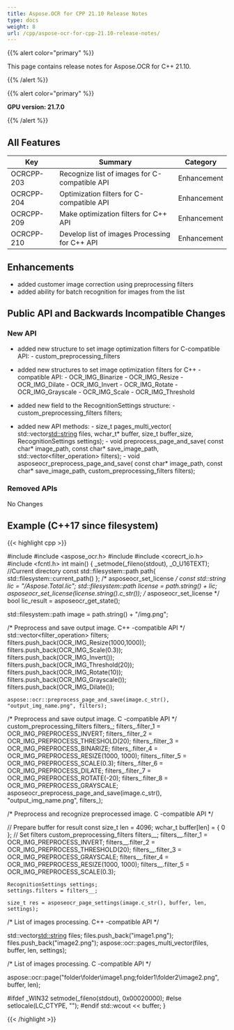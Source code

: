 ```yaml
---
title: Aspose.OCR for CPP 21.10 Release Notes
type: docs
weight: 8
url: /cpp/aspose-ocr-for-cpp-21.10-release-notes/
---
```


{{% alert color="primary" %}}

This page contains release notes for Aspose.OCR for C++ 21.10.

{{% /alert %}}

{{% alert color="primary" %}}

**GPU version: 21.7.0**

{{% /alert %}}

## All Features

|Key|Summary|Category|
|---|---|---|
|OCRCPP-203| Recognize list of images for C-compatible API |Enhancement|
|OCRCPP-204| Optimization filters for C-compatible API |Enhancement|
|OCRCPP-209| Make optimization filters for C++ API |Enhancement|
|OCRCPP-210| Develop list of images Processing for C++ API |Enhancement|


## Enhancements

- added customer image correction using preprocessing filters
- added ability for batch recognition for images from the list


## Public API and Backwards Incompatible Changes

### New API

- added new structure to set image optimization filters for C-compatible API:
		- custom_preprocessing_filters
- added new structures to set image optimization filters for C++ -compatible API:
		- OCR_IMG_Binarize
		- OCR_IMG_Resize
		- OCR_IMG_Dilate
		- OCR_IMG_Invert
		- OCR_IMG_Rotate
		- OCR_IMG_Grayscale
		- OCR_IMG_Scale
		- OCR_IMG_Threshold

- added new field to the RecognitionSettings structure:
		- custom_preprocessing_filters filters;

- added new API methods:
        -  size_t pages_multi_vector(
            std::vector<std::string> files,
            wchar_t* buffer,
            size_t buffer_size,
            RecognitionSettings settings);
        -  void preprocess_page_and_save(
            const char* image_path,
            const char* save_image_path,
            std::vector<filter_operation> filters);
		-  void asposeocr_preprocess_page_and_save(
			const char* image_path,
			const char* save_image_path,
			custom_preprocessing_filters filters);


### Removed APIs

No Changes

## Example (C++17 since filesystem)

{{< highlight cpp >}}

#include <iostream>
#include <aspose_ocr.h>
#include <filesystem>
#include <corecrt_io.h>
#include <fcntl.h>
int main()
{
_setmode(_fileno(stdout), _O_U16TEXT);
//Current directory const
std::filesystem::path path{ std::filesystem::current_path() };
/* asposeocr_set_license */
const std::string lic = "/Aspose.Total.lic";
std::filesystem::path license = path.string() + lic;
asposeocr_set_license(license.string().c_str());
/* asposeocr_set_license */
bool lic_result = asposeocr_get_state();

std::filesystem::path image = path.string() + "/img.png";

/* Preprocess and save output image. C++ -compatible API */
std::vector<filter_operation> filters;
    filters.push_back(OCR_IMG_Resize(1000,1000));
    filters.push_back(OCR_IMG_Scale(0.3));
    filters.push_back(OCR_IMG_Invert());
    filters.push_back(OCR_IMG_Threshold(20));
    filters.push_back(OCR_IMG_Rotate(10));
	filters.push_back(OCR_IMG_Grayscale());
	filters.push_back(OCR_IMG_Dilate());

    aspose::ocr::preprocess_page_and_save(image.c_str(), "output_img_name.png", filters);
	
/* Preprocess and save output image. C -compatible API */
custom_preprocessing_filters filters_;
    filters_.filter_1 = OCR_IMG_PREPROCESS_INVERT;
    filters_.filter_2 = OCR_IMG_PREPROCESS_THRESHOLD(20);
	filters_.filter_3 = OCR_IMG_PREPROCESS_BINARIZE;
    filters_.filter_4 = OCR_IMG_PREPROCESS_RESIZE(1000, 1000);
    filters_.filter_5 = OCR_IMG_PREPROCESS_SCALE(0.3);
    filters_.filter_6 = OCR_IMG_PREPROCESS_DILATE;
    filters_.filter_7 = OCR_IMG_PREPROCESS_ROTATE(-20);
    filters_.filter_8 = OCR_IMG_PREPROCESS_GRAYSCALE;
    asposeocr_preprocess_page_and_save(image.c_str(), "output_img_name.png", filters_);
	
	
/* Preprocess and recognize preprocessed image. C -compatible API */

// Prepare buffer for result 
	const size_t len = 4096;
    wchar_t buffer[len] = { 0 };
// Set filters
	custom_preprocessing_filters filters__;
    filters__.filter_1 = OCR_IMG_PREPROCESS_INVERT;
    filters__.filter_2 = OCR_IMG_PREPROCESS_THRESHOLD(20);
	filters__.filter_3 = OCR_IMG_PREPROCESS_GRAYSCALE;
    filters__.filter_4 = OCR_IMG_PREPROCESS_RESIZE(1000, 1000);
    filters__.filter_5 = OCR_IMG_PREPROCESS_SCALE(0.3);

	RecognitionSettings settings;
	settings.filters = filters__;
	
	size_t res = asposeocr_page_settings(image.c_str(), buffer, len, settings);
	

/* List of images processing. C++ -compatible API */ 
 
   std::vector<std::string> files;
    files.push_back("image1.png");
    files.push_back("image2.png");
    aspose::ocr::pages_multi_vector(files, buffer, len, settings);
	
/* List of images processing. C -compatible API */ 
 
   aspose::ocr::page("folder\folder\image1.png;folder1\folder2\image2.png", buffer, len);
	
#ifdef _WIN32
    setmode(_fileno(stdout), 0x00020000);
#else
    setlocale(LC_CTYPE, "");
#endif
    std::wcout << buffer;
}

{{< /highlight >}}
